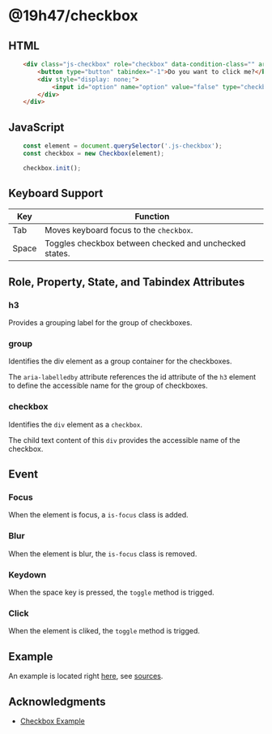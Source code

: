 # @19h47/checkbox

## HTML

```html
	<div class="js-checkbox" role="checkbox" data-condition-class="" aria-checked="false">
		<button type="button" tabindex="-1">Do you want to click me?</button>
		<div style="display: none;">
			<input id="option" name="option" value="false" type="checkbox">
		</div>
	</div>
```

## JavaScript

```javascript
	const element = document.querySelector('.js-checkbox');
	const checkbox = new Checkbox(element);

	checkbox.init();
```

## Keyboard Support

Key   | Function
----- | -------
Tab   | Moves keyboard focus to the `checkbox`.
Space |	Toggles checkbox between checked and unchecked states.

## Role, Property, State, and Tabindex Attributes

### h3

Provides a grouping label for the group of checkboxes.

### group

Identifies the div element as a group container for the checkboxes.

The `aria-labelledby` attribute references the id attribute of the `h3` element to define the accessible name for the group of checkboxes.

### checkbox

Identifies the `div` element as a `checkbox`.

The child text content of this `div` provides the accessible name of the checkbox.

## Event

### Focus

When the element is focus, a `is-focus` class is added.

### Blur

When the element is blur, the `is-focus` class is removed.

### Keydown

When the space key is pressed, the `toggle` method is trigged.

### Click

When the element is cliked, the `toggle` method is trigged.

## Example

An example is located right [here](https://19h47.github.io/19h47-checkbox/), see [sources](/docs/index.html).

## Acknowledgments

- [Checkbox Example](https://www.w3.org/TR/wai-aria-practices/examples/checkbox/checkbox-2/checkbox-2.html)
